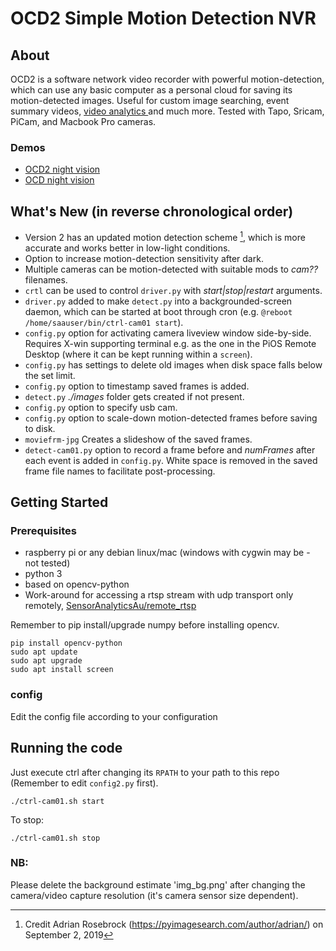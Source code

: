 # OCD2 Simple Motion Detection NVR

## About
OCD2 is a software network video recorder with powerful motion-detection, which can use any basic computer as a personal cloud for saving its motion-detected images. Useful for custom image searching, event summary videos, <a href="https://github.com/SensorAnalyticsAus/S-Big_Visual_Analytics"> video analytics </a> and much more. Tested with Tapo, Sricam, PiCam, and Macbook Pro cameras.

### Demos
* <a href="https://youtu.be/SsAoOSjJwRs">OCD2 night vision</a>
* <a href="https://youtu.be/sBTi22CeHho">OCD night vision</a>

## What's New (in reverse chronological order)
* Version 2 has an updated motion detection scheme [^1], which is more accurate and works better in low-light conditions.
* Option to increase motion-detection sensitivity after dark.
* Multiple cameras can be motion-detected with suitable mods to *cam??* filenames.
* `crtl` can be used to control `driver.py` with *start|stop|restart* arguments.
* `driver.py` added to make `detect.py` into a backgrounded-screen daemon, which can be started at boot through cron (e.g. `@reboot /home/saauser/bin/ctrl-cam01 start`). 
* `config.py` option for activating camera liveview window side-by-side. Requires X-win supporting terminal e.g. as the one in the PiOS Remote Desktop (where it can be kept running within a `screen`). 
* `config.py` has settings to delete old images when disk space falls below the set limit.
* `config.py` option to timestamp saved frames is added.
* `detect.py` *./images* folder gets created if not present.
* `config.py` option to specify usb cam.
* `config.py` option to scale-down motion-detected frames before saving to disk.
* `moviefrm-jpg` Creates a slideshow of the saved frames.
* `detect-cam01.py` option to record a frame before and <i>numFrames</i> after each event is added in `config.py`. White space is removed in the saved frame file names to facilitate post-processing.

## Getting Started

### Prerequisites
* raspberry pi or any debian linux/mac (windows with cygwin may be - not tested)
* python 3
* based on opencv-python
* Work-around for accessing a rtsp stream with udp transport only remotely, <a href="https://github.com/SensorAnalyticsAus/remote_rtsp">SensorAnalyticsAu/remote_rtsp</a>

Remember to pip install/upgrade numpy before installing opencv.
```
pip install opencv-python 
sudo apt update
sudo apt upgrade
sudo apt install screen
```

### config

Edit the config file according to your configuration


## Running the code

Just execute ctrl after changing its `RPATH` to your path to this repo (Remember to edit `config2.py` first).
```
./ctrl-cam01.sh start
```
To stop:
```
./ctrl-cam01.sh stop
```

### NB:
Please delete the background estimate 'img_bg.png' after changing the camera/video capture resolution (it's camera sensor size dependent).

[^1]: Credit Adrian Rosebrock (https://pyimagesearch.com/author/adrian/)                on September 2, 2019